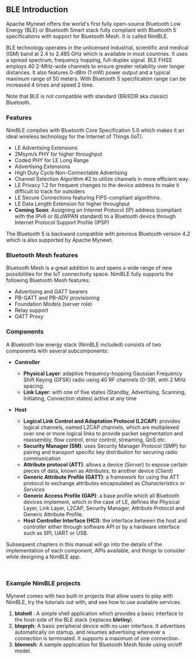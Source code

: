 ## BLE Introduction

Apache Mynewt offers the world's first fully open-source Bluetooth Low Energy (BLE) or Bluetooth Smart stack fully compliant with Bluetooth 5 specifications with support for Bluetooth Mesh. It is called NimBLE.

BLE technology operates in the unlicensed industrial, scientific and medical (ISM) band at 2.4 to 2.485 GHz which is available in most countries. It uses a spread spectrum, frequency hopping, full-duplex signal. BLE FHSS employs 40 2-MHz-wide channels to ensure greater reliability over longer distances. It also features 0-dBm (1 mW) power output and a typical maximum range of 50 meters.
With Bluetooth 5 specification range can be increased 4 times and speed 2 time.

Note that BLE is not compatible with standard (BR/EDR aka classic) Bluetooth.
<br>

### Features

NimBLE complies with Bluetooth Core Specification 5.0 which makes it an ideal wireless technology for the Internet of Things (IoT).

* LE Advertising Extensions
* 2Msym/s PHY for higher throughput
* Coded PHY for LE Long Range
* Advertising Extensions
* High Duty Cycle Non-Connectable Advertising
* Channel Selection Algorithm #2 to utilize channels in more efficient way.
* LE Privacy 1.2 for frequent changes to the device address to make it difficult to track for outsiders
* LE Secure Connections featuring FIPS-compliant algorithms.
* LE Data Length Extension for higher throughput
* **Coming Soon**: Assigning an Internet Protocol (IP) address (compliant with the IPv6 or 6LoWPAN standard) to a Bluetooth device through Internet Protocol Support Profile (IPSP)

The Bluetooth 5 is backward compatible with previous Bluetooth version 4.2 which is also supported by Apache Mynewt.

### Bluetooth Mesh features

Bluetooth Mesh is a great addition to and opens a wide range of new possibilities for the IoT connectivity space. NimBLE fully supports the following Bluetooth Mesh features:

* Advertising and GATT bearers
* PB-GATT and PB-ADV provisioning
* Foundation Models (server role)
* Relay support
* GATT Proxy

### Components

A Bluetooth low energy stack (NimBLE included) consists of two components with several subcomponents:

* **Controller**
    * **Physical Layer**: adaptive frequency-hopping Gaussian Frequency Shift Keying (GFSK) radio using 40 RF channels (0-39), with 2 MHz spacing.
    * **Link Layer**: with one of five states (Standby, Advertising, Scanning, Initiating, Connection states) active at any time

* **Host**
    * **Logical Link Control and Adaptation Protocol (L2CAP)**: provides logical channels, named L2CAP channels, which are multiplexed over one or more logical links to provide packet segmentation and reassembly, flow control, error control, streaming, QoS etc. 
    * **Security Manager (SM)**: uses Security Manager Protocol (SMP) for pairing and transport specific key distribution for securing radio communication 
    * **Attribute protocol (ATT)**: allows a device (*Server*) to expose certain pieces of data, known as *Attributes*, to another device (*Client*)
    * **Generic Attribute Profile (GATT)**: a framework for using the ATT protocol to exchange attributes encapsulated as *Characteristics* or *Services* 
    * **Generic Access Profile (GAP)**: a base profile which all Bluetooth devices implement, which in the case of LE, defines the Physical Layer, Link Layer, L2CAP, Security Manager, Attribute Protocol and Generic Attribute Profile. 
    * **Host Controller Interface (HCI)**: the interface between the host and controller either through software API or by a hardware interface such as SPI, UART or USB.
    
Subsequent chapters in this manual will go into the details of the implementation of each component, APIs available, and things to consider while designing a NimBLE app.

<br>

### Example NimBLE projects

Mynewt comes with two built-in projects that allow users to play with NimBLE, try the tutorials out with, and see how to use available services.

1. **btshell** : A simple shell application which provides a basic interface to the host-side of the BLE stack (replaces **bletiny**).
2. **bleprph**: A basic peripheral device with no user interface. It advertises automatically on startup, and resumes advertising whenever a connection is terminated. It supports a maximum of one connection.
3. **blemesh**: A sample application for Bluetooth Mesh Node using on/off model.

<br>
